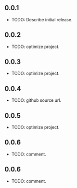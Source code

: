 ## 0.0.1

* TODO: Describe initial release.

## 0.0.2

* TODO: optimize project.

## 0.0.3

* TODO: optimize project.

## 0.0.4

* TODO: github source url.

## 0.0.5

* TODO: optimize project.

## 0.0.6

* TODO: comment.

## 0.0.6

* TODO: comment.


